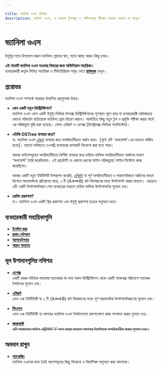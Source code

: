 ```yaml
---

title: ভ্যানিলা ওএস নথিপত্র
description: ভ্যানিলা ওএস, এ সংক্রান্ত টুলসমূহ ও সেটিংসসমূহ কীভাবে ব্যবহার করবেন তা জানুন।
---
```


# ভ্যানিলা ওএস

উবুন্টুর সাথে উপভোগ করুন ভ্যানিলা গ্নোমের স্বাদ, সাথে আছে আরও কিছু চমক।

**এই পাতাটি ভ্যানিলা ওএস সংক্রান্ত বিষয়ের জন্য অফিসিয়াল সহায়িকা।**\
ব্যবহারকারী কর্তৃক লিখিত সহায়িকা ও টিউটোরিয়াল সমূহ পেতে [**হ্যান্ডবুক**](https://handbook.vanillaos.org) দেখুন।

## প্রশ্নোত্তর

ভ্যানিলা ওএস সম্পর্কে সচরাচর উত্থাপিত প্রশ্নগুলোর উত্তর।

- **কেন একটি নতুন ডিস্ট্রিবিউশন?**\
  ভ্যানিলা ওএস এমন একটি উবুন্টু-ভিত্তিক লিনাক্স ডিস্ট্রিবিউশনের শূণ্যস্থান পূরণ করে
  যা ব্যবহারকারী অভিজ্ঞতার কোনো পরিবর্তন ব্যতিরেকে ভ্যানিলা গ্নোম বিতরণ করবে।
  পরবর্তিতে কিছু নতুন টুল ও প্রযুক্তি পরীক্ষা করার স্বার্থে এর পরিকল্পনা বৃদ্ধি করা হয়েছে।
  যেমন এবিরুট ও এপেক্স (ডিস্ট্রোবক্স-ভিত্তিক সাবসিস্টেম)।
   
- **এটাকি OSTree ব্যবহার করে?**\
  না. ভ্যানিলা ওএস [`এবিরুট`](https://github.com/Vanilla-OS/ABRoot) ব্যবহার করে অপরিবর্তনীয়তা অর্জন করে। [পূর্বে এটি `অলমোস্ট'-এর মাধ্যমে অর্জিত হতো]। হয়তো ভবিষ্যতে ওএসট্রি ব্যবহারের ব্যাপারটি বিবেচনা করা হতে পারে।
 
  আমরা ফাইলসমূহের অপরিবর্তনীয়তা বৈশিষ্ট্য ব্যবহার করে চাহিদা-মাফিক অপরিবর্তনীয়তা অর্জনের মাধ্যম 'অলমোস্ট' তৈরি করেছিলাম।
  এই প্রচেষ্টাটি যে কোনো ধরণের ফাইল পরিকল্পনা/ ফাইল সিস্টেমে কাজ করেছিলো।
  
  আমরা একটি নতুন ইউটিলিটি উপস্থাপন করেছি, [এবিরুট](https://github.com/Vanilla-OS/ABRoot) যা পূর্ণ অপরিবর্তনীয়তা ও পারমাণবিকতা অর্জনের মাধ্যম হিসেবে অলমোস্টকে প্রতিস্থাপন করে, ২ টি (A⟺B) রুট বিভাজনের মধ্যে উলটপালট করার মাধ্যমে। এছাড়াও এটি একটি উলটপালটকরণ শেল ব্যবহারের মাধ্যমে চাহিদা মাফিক উলটপালটের সুযোগ দেয়।
  
- **রোলিং প্রকাশনা?**\
  না। ভ্যানিলা ওএস একটি স্থির প্রকাশনা এবং উবুন্টু প্রকাশনা চক্রের অনুসরণ করে।

## ব্যবহারকারী সহায়িকাগুলি 

- **[ইনস্টল করা](https://handbook.vanillaos.org/2022/11/05/installation.html)**
- **[প্রথম সেটআপ](https://handbook.vanillaos.org/2022/11/18/first-setup.html)**
- **[আপডেটসমূহ](https://handbook.vanillaos.org/2022/12/10/updates.html)**
- **[আরও অন্যান্য](https://handbook.vanillaos.org/)**

## মূল উপাদানগুলির নথিপত্র

- **[এপেক্স](/docs/apx)**\
  একটি ধারক-ভিত্তিক প্যাকেজ ম্যানেজার যা অন্য সকল ডিস্ট্রিবিউশন থেকে একটি স্যান্ডবক্স পরিবেশে প্যাকেজ ইন্সটলের সুযোগ দেয়। 

- **[এবিরুট](/docs/ABRoot)**\
  এমন এক ইউটিলিটি যা ২ টি (A⟺B) রুট বিভাজনের মধ্যে পূর্ণ পারমানবিক উলটপালটকরণের সুযোগ দেয়।

- **[ভিএসও](/docs/vso)**\
  এমন এক ইউটিলিটি যা আপনার ভ্যানিলা ওএস ইন্সটলেশনে রক্ষণাবেক্ষণ কাজ সম্পাদন করার সুযোগ দেয়।
- ~~**[অলমোস্ট](/docs/almost)**~~\
  ~~এটি সহজভাবে ফাইল এট্রিবিউট 'i' বদল করার মাধ্যমে আপনার সিস্টেমকে অপরিবর্তনীয় করার সুযোগ দেয়।~~

## অবদান রাখুন

- **[প্যাকেজিং](/docs/packaging)**\
  ভ্যানিলা ওএসের জন্য তৈরি অ্যাপসমূহের কিছু বিবেচনা ও নির্দেশিকা অনুসরণ করা আবশ্যক।
